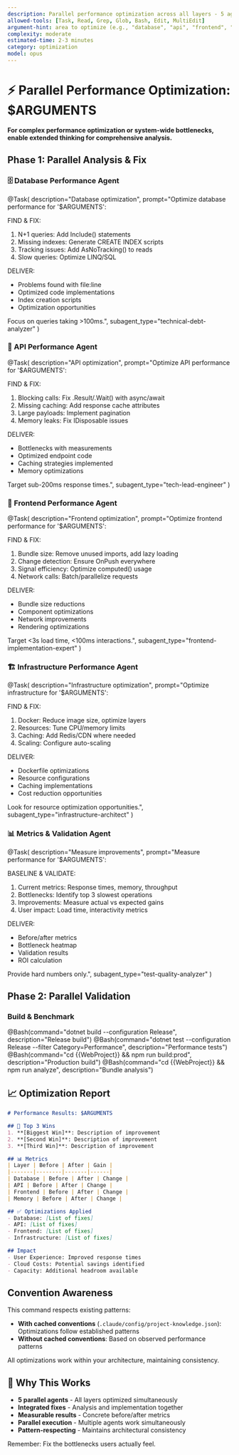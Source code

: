 ```yaml
---
description: Parallel performance optimization across all layers - 5 agents find and fix bottlenecks
allowed-tools: [Task, Read, Grep, Glob, Bash, Edit, MultiEdit]
argument-hint: area to optimize (e.g., "database", "api", "frontend", "all")
complexity: moderate
estimated-time: 2-3 minutes
category: optimization
model: opus
---
```


# ⚡ Parallel Performance Optimization: $ARGUMENTS

**For complex performance optimization or system-wide bottlenecks, enable extended thinking for comprehensive analysis.**

## Phase 1: Parallel Analysis & Fix

### 🗄️ Database Performance Agent
@Task(
  description="Database optimization",
  prompt="Optimize database performance for '$ARGUMENTS':
  
  FIND & FIX:
  1. N+1 queries: Add Include() statements
  2. Missing indexes: Generate CREATE INDEX scripts
  3. Tracking issues: Add AsNoTracking() to reads
  4. Slow queries: Optimize LINQ/SQL
  
  DELIVER:
  - Problems found with file:line
  - Optimized code implementations
  - Index creation scripts
  - Optimization opportunities
  
  Focus on queries taking >100ms.",
  subagent_type="technical-debt-analyzer"
)

### 🚀 API Performance Agent
@Task(
  description="API optimization",
  prompt="Optimize API performance for '$ARGUMENTS':
  
  FIND & FIX:
  1. Blocking calls: Fix .Result/.Wait() with async/await
  2. Missing caching: Add response cache attributes
  3. Large payloads: Implement pagination
  4. Memory leaks: Fix IDisposable issues
  
  DELIVER:
  - Bottlenecks with measurements
  - Optimized endpoint code
  - Caching strategies implemented
  - Memory optimizations
  
  Target sub-200ms response times.",
  subagent_type="tech-lead-engineer"
)

### 🎨 Frontend Performance Agent
@Task(
  description="Frontend optimization",
  prompt="Optimize frontend performance for '$ARGUMENTS':
  
  FIND & FIX:
  1. Bundle size: Remove unused imports, add lazy loading
  2. Change detection: Ensure OnPush everywhere
  3. Signal efficiency: Optimize computed() usage
  4. Network calls: Batch/parallelize requests
  
  DELIVER:
  - Bundle size reductions
  - Component optimizations
  - Network improvements
  - Rendering optimizations
  
  Target <3s load time, <100ms interactions.",
  subagent_type="frontend-implementation-expert"
)

### 🏗️ Infrastructure Performance Agent
@Task(
  description="Infrastructure optimization",
  prompt="Optimize infrastructure for '$ARGUMENTS':
  
  FIND & FIX:
  1. Docker: Reduce image size, optimize layers
  2. Resources: Tune CPU/memory limits
  3. Caching: Add Redis/CDN where needed
  4. Scaling: Configure auto-scaling
  
  DELIVER:
  - Dockerfile optimizations
  - Resource configurations
  - Caching implementations
  - Cost reduction opportunities
  
  Look for resource optimization opportunities.",
  subagent_type="infrastructure-architect"
)

### 📊 Metrics & Validation Agent
@Task(
  description="Measure improvements",
  prompt="Measure performance for '$ARGUMENTS':
  
  BASELINE & VALIDATE:
  1. Current metrics: Response times, memory, throughput
  2. Bottlenecks: Identify top 3 slowest operations
  3. Improvements: Measure actual vs expected gains
  4. User impact: Load time, interactivity metrics
  
  DELIVER:
  - Before/after metrics
  - Bottleneck heatmap
  - Validation results
  - ROI calculation
  
  Provide hard numbers only.",
  subagent_type="test-quality-analyzer"
)

## Phase 2: Parallel Validation

### Build & Benchmark
@Bash(command="dotnet build --configuration Release", description="Release build")
@Bash(command="dotnet test --configuration Release --filter Category=Performance", description="Performance tests")
@Bash(command="cd {{WebProject}} && npm run build:prod", description="Production build")
@Bash(command="cd {{WebProject}} && npm run analyze", description="Bundle analysis")

## 📈 Optimization Report

```markdown
# Performance Results: $ARGUMENTS

## 🎯 Top 3 Wins
1. **[Biggest Win]**: Description of improvement
2. **[Second Win]**: Description of improvement  
3. **[Third Win]**: Description of improvement

## 📊 Metrics
| Layer | Before | After | Gain |
|-------|--------|-------|------|
| Database | Before | After | Change |
| API | Before | After | Change |
| Frontend | Before | After | Change |
| Memory | Before | After | Change |

## ✅ Optimizations Applied
- Database: [List of fixes]
- API: [List of fixes]
- Frontend: [List of fixes]
- Infrastructure: [List of fixes]

## Impact
- User Experience: Improved response times
- Cloud Costs: Potential savings identified
- Capacity: Additional headroom available
```

## Convention Awareness

This command respects existing patterns:
- **With cached conventions** (`.claude/config/project-knowledge.json`): Optimizations follow established patterns
- **Without cached conventions**: Based on observed performance patterns

All optimizations work within your architecture, maintaining consistency.

## 🎯 Why This Works
- **5 parallel agents** - All layers optimized simultaneously
- **Integrated fixes** - Analysis and implementation together
- **Measurable results** - Concrete before/after metrics
- **Parallel execution** - Multiple agents work simultaneously
- **Pattern-respecting** - Maintains architectural consistency

Remember: Fix the bottlenecks users actually feel.